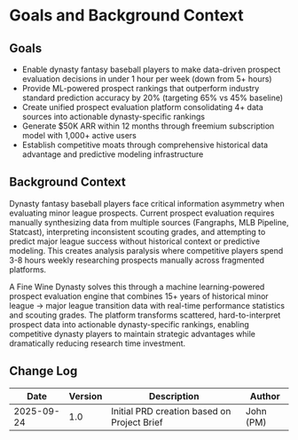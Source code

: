 # Goals and Background Context

## Goals
- Enable dynasty fantasy baseball players to make data-driven prospect evaluation decisions in under 1 hour per week (down from 5+ hours)
- Provide ML-powered prospect rankings that outperform industry standard prediction accuracy by 20% (targeting 65% vs 45% baseline)
- Create unified prospect evaluation platform consolidating 4+ data sources into actionable dynasty-specific rankings
- Generate $50K ARR within 12 months through freemium subscription model with 1,000+ active users
- Establish competitive moats through comprehensive historical data advantage and predictive modeling infrastructure

## Background Context

Dynasty fantasy baseball players face critical information asymmetry when evaluating minor league prospects. Current prospect evaluation requires manually synthesizing data from multiple sources (Fangraphs, MLB Pipeline, Statcast), interpreting inconsistent scouting grades, and attempting to predict major league success without historical context or predictive modeling. This creates analysis paralysis where competitive players spend 3-8 hours weekly researching prospects manually across fragmented platforms.

A Fine Wine Dynasty solves this through a machine learning-powered prospect evaluation engine that combines 15+ years of historical minor league → major league transition data with real-time performance statistics and scouting grades. The platform transforms scattered, hard-to-interpret prospect data into actionable dynasty-specific rankings, enabling competitive dynasty players to maintain strategic advantages while dramatically reducing research time investment.

## Change Log
| Date | Version | Description | Author |
|------|---------|-------------|--------|
| 2025-09-24 | 1.0 | Initial PRD creation based on Project Brief | John (PM) |
